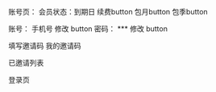 账号页：
会员状态：到期日    续费button
包月button 包季button

账号： 手机号 修改 button
密码： ***   修改 button


填写邀请码 我的邀请码

已邀请列表


登录页

